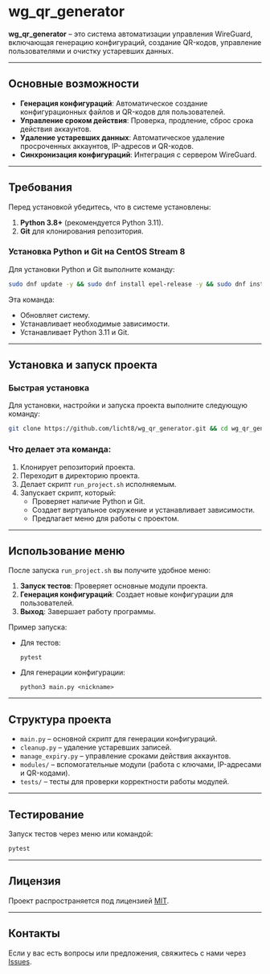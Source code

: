 
# wg_qr_generator

**wg_qr_generator** – это система автоматизации управления WireGuard, включающая генерацию конфигураций, создание QR-кодов, управление пользователями и очистку устаревших данных.

---

## Основные возможности

- **Генерация конфигураций**: Автоматическое создание конфигурационных файлов и QR-кодов для пользователей.
- **Управление сроком действия**: Проверка, продление, сброс срока действия аккаунтов.
- **Удаление устаревших данных**: Автоматическое удаление просроченных аккаунтов, IP-адресов и QR-кодов.
- **Синхронизация конфигураций**: Интеграция с сервером WireGuard.

---

## Требования

Перед установкой убедитесь, что в системе установлены:
1. **Python 3.8+** (рекомендуется Python 3.11).
2. **Git** для клонирования репозитория.

### Установка Python и Git на CentOS Stream 8

Для установки Python и Git выполните команду:
```bash
sudo dnf update -y && sudo dnf install epel-release -y && sudo dnf install git gcc curl openssl-devel bzip2-devel libffi-devel zlib-devel -y && sudo dnf install python3.11 -y && python3 --version
```

Эта команда:
- Обновляет систему.
- Устанавливает необходимые зависимости.
- Устанавливает Python 3.11 и Git.

---

## Установка и запуск проекта

### Быстрая установка

Для установки, настройки и запуска проекта выполните следующую команду:
```bash
git clone https://github.com/licht8/wg_qr_generator.git && cd wg_qr_generator && chmod +x run_project.sh && ./run_project.sh
```

### Что делает эта команда:
1. Клонирует репозиторий проекта.
2. Переходит в директорию проекта.
3. Делает скрипт `run_project.sh` исполняемым.
4. Запускает скрипт, который:
   - Проверяет наличие Python и Git.
   - Создает виртуальное окружение и устанавливает зависимости.
   - Предлагает меню для работы с проектом.

---

## Использование меню

После запуска `run_project.sh` вы получите удобное меню:

1. **Запуск тестов**: Проверяет основные модули проекта.
2. **Генерация конфигураций**: Создает новые конфигурации для пользователей.
3. **Выход**: Завершает работу программы.

Пример запуска:
- Для тестов:
  ```
  pytest
  ```
- Для генерации конфигурации:
  ```
  python3 main.py <nickname>
  ```

---

## Структура проекта

- `main.py` – основной скрипт для генерации конфигураций.
- `cleanup.py` – удаление устаревших записей.
- `manage_expiry.py` – управление сроками действия аккаунтов.
- `modules/` – вспомогательные модули (работа с ключами, IP-адресами и QR-кодами).
- `tests/` – тесты для проверки корректности работы модулей.

---

## Тестирование

Запуск тестов через меню или командой:
```bash
pytest
```

---

## Лицензия

Проект распространяется под лицензией [MIT](LICENSE).

---

## Контакты

Если у вас есть вопросы или предложения, свяжитесь с нами через [Issues](https://github.com/licht8/wg_qr_generator/issues).
